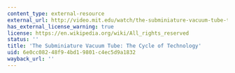 ```yaml
---
content_type: external-resource
external_url: http://video.mit.edu/watch/the-subminiature-vacuum-tube-the-cycle-of-technology-27187/
has_external_license_warning: true
license: https://en.wikipedia.org/wiki/All_rights_reserved
status: ''
title: 'The Subminiature Vacuum Tube: The Cycle of Technology'
uid: 6e0cc082-48f9-4bd1-9801-c4ec5d9a1832
wayback_url: ''
---
```

